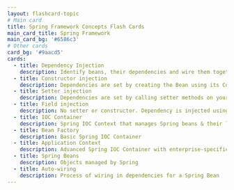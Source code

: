 ```yaml
---
layout: flashcard-topic
# Main card
title: Spring Framework Concepts Flash Cards
main_card_title: Spring Framework
main_card_bg: '#6586c3'
# Other cards
card_bg: '#9aacd5'
cards:
  - title: Dependency Injection
    description: Identify beans, their dependencies and wire them together (provides IOC - Inversion of Control)
  - title: Constructor injection
    description: Dependencies are set by creating the Bean using its Constructor
  - title: Setter injection
    description: Dependencies are set by calling setter methods on your beans
  - title: Field injection
    description: No setter or constructor. Dependency is injected using reflection.
  - title: IOC Container
    description: Spring IOC Context that manages Spring beans & their lifecycle
  - title: Bean Factory
    description: Basic Spring IOC Container
  - title: Application Context
    description: Advanced Spring IOC Container with enterprise-specific features - Easy to use in web applications with internationalization features and good integration with Spring AOP
  - title: Spring Beans
    description: Objects managed by Spring
  - title: Auto-wiring
    description: Process of wiring in dependencies for a Spring Bean
---
```

